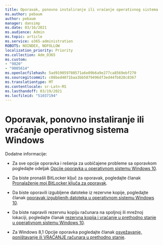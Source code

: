 ```yaml
---
title: Oporavak, ponovno instaliranje ili vraćanje operativnog sistema Windows
ms.author: pebaum
author: pebaum
manager: dansimp
ms.date: 03/16/2021
ms.audience: Admin
ms.topic: article
ms.service: o365-administration
ROBOTS: NOINDEX, NOFOLLOW
localization_priority: Priority
ms.collection: Adm_O365
ms.custom:
- "9820"
- "9005614"
ms.openlocfilehash: 5ad919059780571a6e09b6a9e277ca8569ebf270
ms.sourcegitcommit: c08bed4071baa3bb5879496df3ed44fb828c8367
ms.translationtype: MT
ms.contentlocale: sr-Latn-RS
ms.lasthandoff: 03/19/2021
ms.locfileid: "51037194"
---
```

# <a name="recover-reinstall-or-restore-windows"></a>Oporavak, ponovno instaliranje ili vraćanje operativnog sistema Windows

Dodatne informacije: 

- Za sve opcije oporavka i rešenja za uobičajene probleme sa oporavkom pogledajte odeljak [Opcije oporavka u operativnom sistemu Windows 10](https://support.microsoft.com/windows/recovery-options-in-windows-10-31ce2444-7de3-818c-d626-e3b5a3024da5#bkmk_section7).

- Da biste pronašli BitLocker ključ za oporavak, pogledajte članak [Pronalaženje moj BitLocker ključa za oporavak](https://support.microsoft.com/windows/find-my-bitlocker-recovery-key-fd2b3501-a4b9-61e9-f5e6-2a545ad77b3e).

- Da biste oporavili izgubljene datoteke iz rezervne kopije, pogledajte članak [oporavak izgubljenih datoteka u operativnom sistemu Windows 10](https://support.microsoft.com/windows/recover-lost-files-on-windows-10-61f5b28a-f5b8-3cc2-0f8e-a63cb4e1d4c4).

- Da biste napravili rezervnu kopiju računara na spoljnoj ili mrežnoj lokaciji, pogledajte članak [rezervna kopija i vraćanje u prethodno stanje u operativnom sistemu Windows 10](https://support.microsoft.com/windows/backup-and-restore-in-windows-10-352091d2-bb9d-3ea3-ed18-52ef2b88cbef).

- Za Windows 8,1 Opcije oporavka pogledajte članak [osvežavanje, poništavanje ili VRAĆANJE računara u prethodno stanje](https://support.microsoft.com/windows/how-to-refresh-reset-or-restore-your-pc-51391d9a-eb0a-84a7-69e4-c2c1fbceb8dd).
